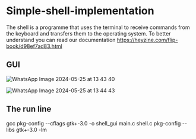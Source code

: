 # Simple-shell-implementation
The shell is a programme that uses the terminal to receive commands from the keyboard and transfers them to the operating system.
To better understand you can read our documentation https://heyzine.com/flip-book/d98ef7ad83.html



## GUI
![WhatsApp Image 2024-05-25 at 13 43 40](https://github.com/nadah2023/Simple-shell-implementation/assets/122016066/271a95f6-9c3e-44c6-b753-1c96b25a25e0)


![WhatsApp Image 2024-05-25 at 13 44 43](https://github.com/nadah2023/Simple-shell-implementation/assets/122016066/306695e0-c063-4c3a-b2a2-fd76030ef39b)


## The run line
gcc pkg-config --cflags gtk+-3.0 -o shell_gui main.c shell.c pkg-config --libs gtk+-3.0 -lm
